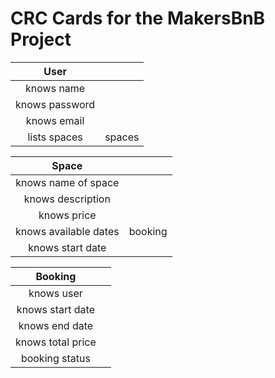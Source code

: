 # CRC Cards for the MakersBnB Project


| User 	              |       	|
|:----:	              |---    	|
|   knows name       	|        	|
|   knows password   	|       	|
|   knows email  	    |       	|
|   lists spaces      |  spaces	|

| Space 	                |        	  |
|:----:	                  |---    	  |
|   knows name of space   |       	  |
|   knows description  	  |        	  |
|   knows price           |         	|
|   knows available dates |  booking 	|
|   knows start date      |        	  ||


| Booking	                |        	|
|:----:	                  |---    	|
|   knows user            |       	|
|   knows start date  	  |        	|
|   knows end date        |       	|
|   knows total price     |        	|
|   booking status        |        	||
